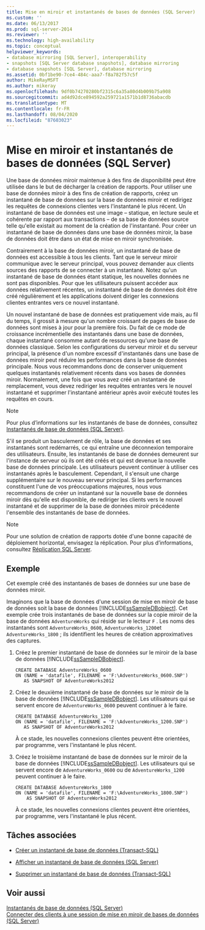 ```yaml
---
title: Mise en miroir et instantanés de bases de données (SQL Server) | Microsoft Docs
ms.custom: ''
ms.date: 06/13/2017
ms.prod: sql-server-2014
ms.reviewer: ''
ms.technology: high-availability
ms.topic: conceptual
helpviewer_keywords:
- database mirroring [SQL Server], interoperability
- snapshots [SQL Server database snapshots], database mirroring
- database snapshots [SQL Server], database mirroring
ms.assetid: 0bf1be90-7ce4-484c-aaa7-f8a782f57c5f
author: MikeRayMSFT
ms.author: mikeray
ms.openlocfilehash: 9df0b74270280bf2315c6a35a80d4b009b75a908
ms.sourcegitcommit: ad4d92dce894592a259721a1571b1d8736abacdb
ms.translationtype: MT
ms.contentlocale: fr-FR
ms.lasthandoff: 08/04/2020
ms.locfileid: "87603023"
---
```

# <a name="database-mirroring-and-database-snapshots-sql-server"></a>Mise en miroir et instantanés de bases de données (SQL Server)
  Une base de données miroir maintenue à des fins de disponibilité peut être utilisée dans le but de décharger la création de rapports. Pour utiliser une base de données miroir à des fins de création de rapports, créez un instantané de base de données sur la base de données miroir et redirigez les requêtes de connexions clientes vers l'instantané le plus récent. Un instantané de base de données est une image – statique, en lecture seule et cohérente par rapport aux transactions – de sa base de données source telle qu'elle existait au moment de la création de l'instantané. Pour créer un instantané de base de données dans une base de données miroir, la base de données doit être dans un état de mise en miroir synchronisée.  
  
 Contrairement à la base de données miroir, un instantané de base de données est accessible à tous les clients. Tant que le serveur miroir communique avec le serveur principal, vous pouvez demander aux clients sources des rapports de se connecter à un instantané. Notez qu'un instantané de base de données étant statique, les nouvelles données ne sont pas disponibles. Pour que les utilisateurs puissent accéder aux données relativement récentes, un instantané de base de données doit être créé régulièrement et les applications doivent diriger les connexions clientes entrantes vers ce nouvel instantané.  
  
 Un nouvel instantané de base de données est pratiquement vide mais, au fil du temps, il grossit à mesure qu'un nombre croissant de pages de base de données sont mises à jour pour la première fois. Du fait de ce mode de croissance incrémentielle des instantanés dans une base de données, chaque instantané consomme autant de ressources qu'une base de données classique. Selon les configurations du serveur miroir et du serveur principal, la présence d'un nombre excessif d'instantanés dans une base de données miroir peut réduire les performances dans la base de données principale. Nous vous recommandons donc de conserver uniquement quelques instantanés relativement récents dans vos bases de données miroir. Normalement, une fois que vous avez créé un instantané de remplacement, vous devez rediriger les requêtes entrantes vers le nouvel instantané et supprimer l'instantané antérieur après avoir exécuté toutes les requêtes en cours.  
  
> [!NOTE]  
>  Pour plus d’informations sur les instantanés de base de données, consultez [Instantanés de base de données &#40;SQL Server&#41;](../../relational-databases/databases/database-snapshots-sql-server.md).  
  
 S'il se produit un basculement de rôle, la base de données et ses instantanés sont redémarrés, ce qui entraîne une déconnexion temporaire des utilisateurs. Ensuite, les instantanés de base de données demeurent sur l'instance de serveur où ils ont été créés et qui est devenue la nouvelle base de données principale. Les utilisateurs peuvent continuer à utiliser ces instantanés après le basculement. Cependant, il s'ensuit une charge supplémentaire sur le nouveau serveur principal. Si les performances constituent l'une de vos préoccupations majeures, nous vous recommandons de créer un instantané sur la nouvelle base de données miroir dès qu'elle est disponible, de rediriger les clients vers le nouvel instantané et de supprimer de la base de données miroir précédente l'ensemble des instantanés de base de données.  
  
> [!NOTE]  
>  Pour une solution de création de rapports dotée d'une bonne capacité de déploiement horizontal, envisagez la réplication. Pour plus d’informations, consultez [Réplication SQL Server](../install-windows/install-sql-server-replication.md).  
  
## <a name="example"></a>Exemple  
 Cet exemple créé des instantanés de bases de données sur une base de données miroir.  
  
 Imaginons que la base de données d'une session de mise en miroir de base de données soit la base de données [!INCLUDE[ssSampleDBobject](../../includes/sssampledbobject-md.md)]. Cet exemple crée trois instantanés de base de données sur la copie miroir de la base de données `AdventureWorks` qui réside sur le lecteur `F` . Les noms des instantanés sont `AdventureWorks_0600`, `AdventureWorks_1200`et `AdventureWorks_1800` ; ils identifient les heures de création approximatives des captures.  
  
1.  Créez le premier instantané de base de données sur le miroir de la base de données [!INCLUDE[ssSampleDBobject](../../includes/sssampledbobject-md.md)].  
  
    ```  
    CREATE DATABASE AdventureWorks_0600  
    ON (NAME = 'datafile', FILENAME = 'F:\AdventureWorks_0600.SNP')  
       AS SNAPSHOT OF AdventureWorks2012  
    ```  
  
2.  Créez le deuxième instantané de base de données sur le miroir de la base de données [!INCLUDE[ssSampleDBobject](../../includes/sssampledbobject-md.md)]. Les utilisateurs qui se servent encore de `AdventureWorks_0600` peuvent continuer à le faire.  
  
    ```  
    CREATE DATABASE AdventureWorks_1200  
    ON (NAME = 'datafile', FILENAME = 'F:\AdventureWorks_1200.SNP')  
       AS SNAPSHOT OF AdventureWorks2012  
    ```  
  
     À ce stade, les nouvelles connexions clientes peuvent être orientées, par programme, vers l'instantané le plus récent.  
  
3.  Créez le troisième instantané de base de données sur le miroir de la base de données [!INCLUDE[ssSampleDBobject](../../includes/sssampledbobject-md.md)]. Les utilisateurs qui se servent encore de `AdventureWorks_0600` ou de `AdventureWorks_1200` peuvent continuer à le faire.  
  
    ```  
    CREATE DATABASE AdventureWorks_1800  
    ON (NAME = 'datafile', FILENAME = 'F:\AdventureWorks_1800.SNP')  
        AS SNAPSHOT OF AdventureWorks2012  
    ```  
  
     À ce stade, les nouvelles connexions clientes peuvent être orientées, par programme, vers l'instantané le plus récent.  
  
##  <a name="related-tasks"></a><a name="RelatedTasks"></a> Tâches associées  
  
-   [Créer un instantané de base de données &#40;Transact-SQL&#41;](../../relational-databases/databases/create-a-database-snapshot-transact-sql.md)  
  
-   [Afficher un instantané de base de données &#40;SQL Server&#41;](../../relational-databases/databases/view-a-database-snapshot-sql-server.md)  
  
-   [Supprimer un instantané de base de données &#40;Transact-SQL&#41;](../../relational-databases/databases/drop-a-database-snapshot-transact-sql.md)  

  
## <a name="see-also"></a>Voir aussi  
 [Instantanés de base de données &#40;SQL Server&#41;](../../relational-databases/databases/database-snapshots-sql-server.md)   
 [Connecter des clients à une session de mise en miroir de bases de données &#40;SQL Server&#41;](connect-clients-to-a-database-mirroring-session-sql-server.md)  
  
  
